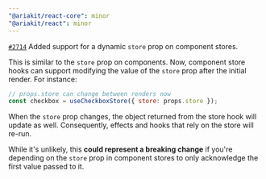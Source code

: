 ```yaml
---
"@ariakit/react-core": minor
"@ariakit/react": minor
---
```


[`#2714`](https://github.com/ariakit/ariakit/pull/2714) Added support for a dynamic `store` prop on component stores.

This is similar to the `store` prop on components. Now, component store hooks can support modifying the value of the `store` prop after the initial render. For instance:

```js
// props.store can change between renders now
const checkbox = useCheckboxStore({ store: props.store });
```

When the `store` prop changes, the object returned from the store hook will update as well. Consequently, effects and hooks that rely on the store will re-run.

While it's unlikely, this **could represent a breaking change** if you're depending on the `store` prop in component stores to only acknowledge the first value passed to it.
